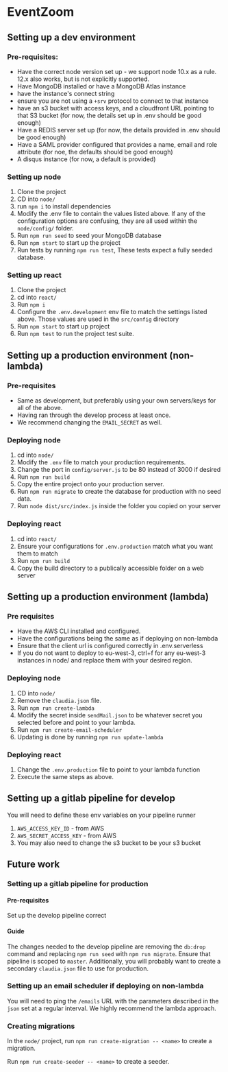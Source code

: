 # EventZoom

## Setting up a dev environment

### Pre-requisites:
* Have the correct node version set up - we support node 10.x as a rule. 12.x also works, but is not explicitly supported.
* Have MongoDB installed or have a MongoDB Atlas instance
* have the instance's connect string
* ensure you are not using a `+srv` protocol to connect to that instance
* have an s3 bucket with access keys, and a cloudfront URL pointing to that S3 bucket (for now, the details set up in .env should be good enough)
* Have a REDIS server set up (for now, the details provided in .env should be good enough)
* Have a SAML provider configured that provides a name, email and role attribute (for noe, the defaults should be good enough)
* A disqus instance (for now, a default is provided)

### Setting up node
1. Clone the project
2. CD into `node/ `
3. run `npm i` to install dependencies
4. Modify the .env file to contain the values listed above. If any of the configuration options are confusing, they are all used within the `node/config/` folder.
5. Run `npm run seed` to seed your MongoDB database
6. Run `npm start` to start up the project
7. Run tests by running `npm run test`, These tests expect a fully seeded database.

### Setting up react
1. Clone the project
2. cd into `react/`
3. Run `npm i`
4. Configure the `.env.development` env file to match the settings listed above. Those values are used in the `src/config` directory
5. Run `npm start` to start up project
6. Run `npm test` to run the project test suite.


## Setting up a production environment (non-lambda)

### Pre-requisites
* Same as development, but preferably using your own servers/keys for all of the above.
* Having ran through the develop process at least once.
* We recommend changing the `EMAIL_SECRET` as well.

### Deploying node
1. cd into `node/`
2. Modify the `.env` file to match your production requirements.
3. Change the port in `config/server.js` to be 80 instead of 3000 if desired
4. Run `npm run build`
5. Copy the entire project onto your production server.
6. Run `npm run migrate` to create the database for production with no seed data.
7. Run `node dist/src/index.js` inside the folder you copied on your server

### Deploying react
1. cd into `react/`
2. Ensure your configurations for `.env.production` match what you want them to match
3. Run `npm run build`
4. Copy the build directory to a publically accessible folder on a web server


## Setting up a production environment (lambda)

### Pre requisites 
* Have the AWS CLI installed and configured.
* Have the configurations being the same as if deploying on non-lambda
* Ensure that the client url is configured correctly in .env.serverless
* If you do not want to deploy to eu-west-3, ctrl+f for any eu-west-3 instances in node/ and replace them with your desired region.

### Deploying node
1. CD into `node/`
2. Remove the `claudia.json` file. 
3. Run `npm run create-lambda`
4. Modify the secret inside `sendMail.json` to be whatever secret you selected before and point to your lambda.
5. Run `npm run create-email-scheduler`
6. Updating is done by running `npm run update-lambda`

### Deploying react
1. Change the `.env.production` file to point to your lambda function
2. Execute the same steps as above.


## Setting up a gitlab pipeline for develop
You will need to define these env variables on your pipeline runner
1. `AWS_ACCESS_KEY_ID` - from AWS
2. `AWS_SECRET_ACCESS_KEY` - from AWS
3. You may also need to change the s3 bucket to be your s3 bucket


## Future work

### Setting up a gitlab pipeline for production

#### Pre-requisites
Set up the develop pipeline correct

#### Guide

The changes needed to the develop pipeline are removing the `db:drop` command and replacing `npm run seed` with `npm run migrate`. Ensure that pipeline is scoped to `master`. Additionally, you will probably want to create a secondary `claudia.json` file to use for production.


### Setting up an email scheduler if deploying on non-lambda

You will need to ping the `/emails` URL with the parameters described in the `json` set at a regular interval. We highly recommend the lambda approach.

### Creating migrations

In the `node/` project, run `npm run create-migration -- <name>` to create a migration.

Run `npm run create-seeder -- <name>` to create a seeder.